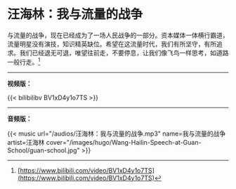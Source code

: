 # 汪海林：我与流量的战争


与流量的战争，现在已经成为了一场人民战争的一部分。资本媒体一体横行霸道，流量明星没有演技，知识精英缺位。希望在这流量时代，我们有所坚守，有所追求。我们已经退无可退，唯望往前走，不要停息，让我们像飞鸟一样思考，如道路一般行走。[^1]

<!--more-->

---

**视频版：**

{{< bilibilibv BV1xD4y1o7TS >}}

---

**音频版：**

{{< music url="/audios/汪海林：我与流量的战争.mp3" name=我与流量的战争 artist=汪海林 cover="/images/hugo/Wang-Hailin-Speech-at-Guan-School/guan-school.jpg" >}}

[^1]: [https://www.bilibili.com/video/BV1xD4y1o7TS](https://www.bilibili.com/video/BV1xD4y1o7TS)

